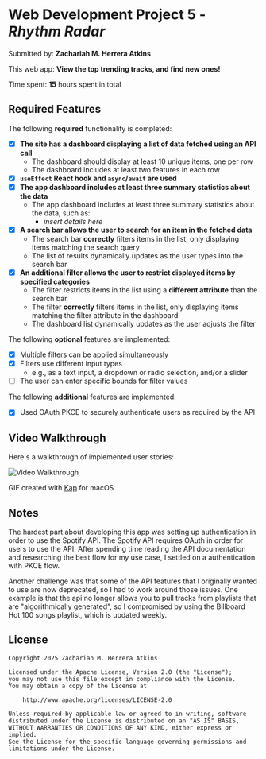# Web Development Project 5 - *Rhythm Radar*

Submitted by: **Zachariah M. Herrera Atkins**

This web app: **View the top trending tracks, and find new ones!**

Time spent: **15** hours spent in total

## Required Features

The following **required** functionality is completed:

- [x] **The site has a dashboard displaying a list of data fetched using an API call**
  - The dashboard should display at least 10 unique items, one per row
  - The dashboard includes at least two features in each row
- [x] **`useEffect` React hook and `async`/`await` are used**
- [x] **The app dashboard includes at least three summary statistics about the data** 
  - The app dashboard includes at least three summary statistics about the data, such as:
    - *insert details here*
- [x] **A search bar allows the user to search for an item in the fetched data**
  - The search bar **correctly** filters items in the list, only displaying items matching the search query
  - The list of results dynamically updates as the user types into the search bar
- [x] **An additional filter allows the user to restrict displayed items by specified categories**
  - The filter restricts items in the list using a **different attribute** than the search bar 
  - The filter **correctly** filters items in the list, only displaying items matching the filter attribute in the dashboard
  - The dashboard list dynamically updates as the user adjusts the filter

The following **optional** features are implemented:

- [x] Multiple filters can be applied simultaneously
- [x] Filters use different input types
  - e.g., as a text input, a dropdown or radio selection, and/or a slider
- [ ] The user can enter specific bounds for filter values

The following **additional** features are implemented:

* [x] Used OAuth PKCE to securely authenticate users as required by the API

## Video Walkthrough

Here's a walkthrough of implemented user stories:

<img src='./public/demo.gif' title='Video Walkthrough' width='' alt='Video Walkthrough' />

GIF created with [Kap](https://getkap.co/) for macOS

## Notes

The hardest part about developing this app was setting up authentication in order to use the Spotify API. The Spotify API requires OAuth in order for users to use the API. After spending time reading the API documentation and researching the best flow for my use case, I settled on a authentication with PKCE flow.

Another challenge was that some of the API features that I originally wanted to use are now deprecated, so I had to work around those issues. One example is that the api no longer allows you to pull tracks from playlists that are "algorithmically generated", so I compromised by using the Billboard Hot 100 songs playlist, which is updated weekly.

## License

    Copyright 2025 Zachariah M. Herrera Atkins

    Licensed under the Apache License, Version 2.0 (the "License");
    you may not use this file except in compliance with the License.
    You may obtain a copy of the License at

        http://www.apache.org/licenses/LICENSE-2.0

    Unless required by applicable law or agreed to in writing, software
    distributed under the License is distributed on an "AS IS" BASIS,
    WITHOUT WARRANTIES OR CONDITIONS OF ANY KIND, either express or implied.
    See the License for the specific language governing permissions and
    limitations under the License.